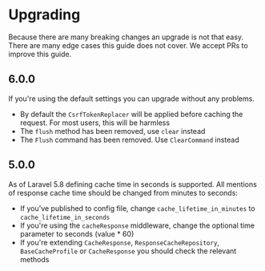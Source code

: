 # Upgrading

Because there are many breaking changes an upgrade is not that easy. There are many edge cases this guide does not cover. We accept PRs to improve this guide.

## 6.0.0

If you're using the default settings you can upgrade without any problems.

- By default the `CsrfTokenReplacer` will be applied before caching the request. For most users, this will be harmless
- The `flush` method has been removed, use `clear` instead
- The `Flush` command has been removed. Use `ClearCommand` instead


## 5.0.0

As of Laravel 5.8 defining cache time in seconds is supported. All mentions of response cache time should be changed from minutes to seconds:

- If you've published to config file, change `cache_lifetime_in_minutes` to `cache_lifetime_in_seconds`
- If you're using the `cacheResponse` middleware, change the optional time parameter to seconds (value * 60)
- If you're extending `CacheResponse`, `ResponseCacheRepository`, `BaseCacheProfile` or `CacheResponse` you should check the relevant methods
